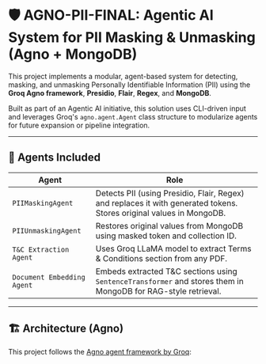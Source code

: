 # 🛡️ AGNO-PII-FINAL: Agentic AI System for PII Masking & Unmasking (Agno + MongoDB)

This project implements a modular, agent-based system for detecting, masking, and unmasking Personally Identifiable Information (PII) using the **Groq Agno framework**, **Presidio**, **Flair**, **Regex**, and **MongoDB**.

Built as part of an Agentic AI initiative, this solution uses CLI-driven input and leverages Groq's `agno.agent.Agent` class structure to modularize agents for future expansion or pipeline integration.

---

## 🧠 Agents Included

| Agent                    | Role                                                 |
|--------------------------|------------------------------------------------------|
| `PIIMaskingAgent`        | Detects PII (using Presidio, Flair, Regex) and replaces it with generated tokens. Stores original values in MongoDB. |
| `PIIUnmaskingAgent`      | Restores original values from MongoDB using masked token and collection ID. |
| `T&C Extraction Agent`   | Uses Groq LLaMA model to extract Terms & Conditions section from any PDF. |
| `Document Embedding Agent` | Embeds extracted T&C sections using `SentenceTransformer` and stores them in MongoDB for RAG-style retrieval. |

---

## 🏗️ Architecture (Agno)

This project follows the [Agno agent framework by Groq](https://github.com/groq/agno):

